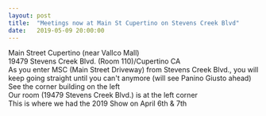 ```yaml
---
layout: post
title:  "Meetings now at Main St Cupertino on Stevens Creek Blvd"
date:   2019-05-09 20:00:00
---
```


Main Street Cupertino (near Vallco Mall)<br/>
19479 Stevens Creek Blvd. (Room 110)/Cupertino CA<br/>
As you enter MSC (Main Street Driveway) from Stevens Creek Blvd., you will keep going straight until you can't anymore (will see Panino Giusto ahead)<br/>
See the corner building on the left<br/>
Our room (19479 Stevens Creek Blvd.) is at the left corner<br/>
This is where we had the 2019 Show on April 6th & 7th<br/>
